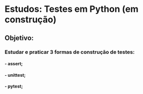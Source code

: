# Estudos: Testes em Python (em construção)

## Objetivo:

### Estudar e praticar 3 formas de construção de testes:

#### - assert;

#### - unittest;

#### - pytest;